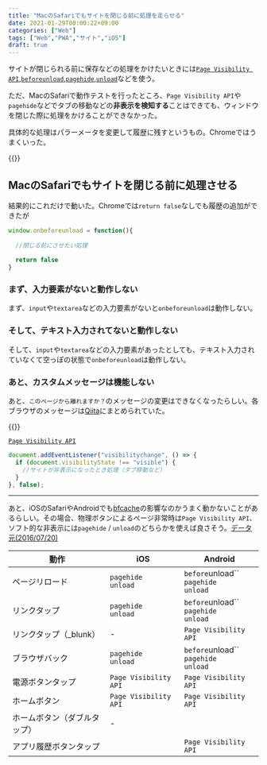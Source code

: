 ```yaml
---
title: "MacのSafariでもサイトを閉じる前に処理を走らせる"
date: 2021-01-29T00:00:22+09:00
categories: ["Web"]
tags: ["Web","PWA","サイト","iOS"]
draft: true
---
```


サイトが閉じられる前に保存などの処理をかけたいときには[`Page Visibility API`](https://developer.mozilla.org/ja/docs/Web/Guide/User_experience/Using_the_Page_Visibility_API),[`beforeunload`](https://developer.mozilla.org/ja/docs/Web/Reference/Events/beforeunload),[`pagehide`](https://developer.mozilla.org/ja/docs/Web/Events/),[`unload`](https://developer.mozilla.org/ja/docs/Web/Events/)などを使う。

ただ、MacのSafariで動作テストを行ったところ、``Page Visibility API``や``pagehide``などでタブの移動などの<b>非表示を検知する</b>ことはできても、ウィンドウを閉じた際に処理をかけることができなかった。

具体的な処理はパラーメータを変更して履歴に残すというもの。Chromeではうまくいった。

{{<ad>}}

## MacのSafariでもサイトを閉じる前に処理させる

結果的にこれだけで動いた。Chromeでは`return false`なしでも履歴の追加ができたが

```js
window.onbeforeunload = function(){
  
  //閉じる前にさせたい処理
  
  return false
}
```

### まず、入力要素がないと動作しない

まず、`input`や`textarea`などの入力要素がないと`onbeforeunload`は動作しない。

### そして、テキスト入力されてないと動作しない

そして、`input`や`textarea`などの入力要素があったとしても、テキスト入力されていなくて空っぽの状態で`onbeforeunload`は動作しない。

### あと、カスタムメッセージは機能しない

あと、`このページから離れますか？`のメッセージの変更はできなくなったらしい。各ブラウザのメッセージは[Qiita](https://qiita.com/nantekkotai/items/9a6e2c98ed704934ab47)にまとめられていた。



{{<caniuse id="mdn-api__windoweventhandlers__onbeforeunload">}}

[`Page Visibility API`](https://developer.mozilla.org/ja/docs/Web/Guide/User_experience/Using_the_Page_Visibility_API)

```js
document.addEventListener("visibilitychange", () => {
  if (document.visibilityState !== "visible") {
    //サイトが非表示になったとき処理（タブ移動など）
  }
}, false);
```



***

あと、iOSのSafariやAndroidでも[bfcache](https://qiita.com/kyaido/items/5cf9482146b945a4bf67)の影響なのかうまく動かないことがあるらしい。その場合、物理ボタンによるページ非常時は`Page Visibility API`、ソフト的な非表示には`pagehide` / `unload`のどちらかを使えば良さそう。[データ元(2016/07/20)](https://qiita.com/ta__ho/items/937257c3c9891bdf2d38)



| 動作                         | iOS                          | Android                                      |
| ---------------------------- | ---------------------------- | -------------------------------------------- |
| ページリロード               | `pagehide`<br>`unload`<br/>  | `before`unload``<br/>`pagehide`<br/>`unload` |
| リンクタップ                 | `pagehide`<br/>`unload`<br/> | `before`unload``<br/>`pagehide`<br/>`unload` |
| リンクタップ（_blunk）       | -                            | `Page Visibility API`                        |
| ブラウザバック               | `pagehide`<br/>`unload`<br/> | `before`unload``<br/>`pagehide`<br/>`unload` |
| 電源ボタンタップ             | `Page Visibility API`        | `Page Visibility API`                        |
| ホームボタン                 | `Page Visibility API`        | `Page Visibility API`                        |
| ホームボタン（ダブルタップ） | -                            |                                              |
| アプリ履歴ボタンタップ       |                              | `Page Visibility API`                        |

